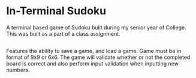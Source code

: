 # In-Terminal Sudoku
A terminal based game of Sudoku built during my senior year of College. This was built as a part of a class assignment.

## 
Features the ability to save a game, and load a game. 
Game must be in format of 9x9 or 6x6. 
The game will validate whether or not the completed board is correct and also perform input validation when inputting new numbers. 
